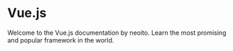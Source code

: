 # Vue.js

Welcome to the Vue.js documentation by neoito. Learn the most promising and popular framework in the world.
